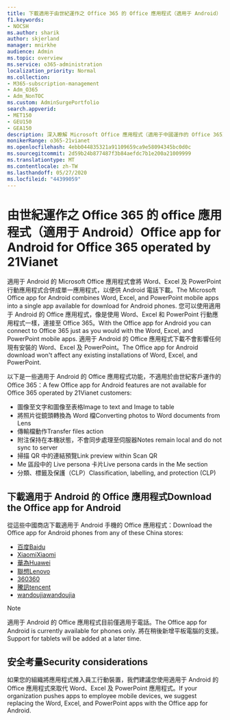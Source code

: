 ```yaml
---
title: 下載適用于由世紀運作之 Office 365 的 Office 應用程式（適用于 Android）
f1.keywords:
- NOCSH
ms.author: sharik
author: skjerland
manager: mnirkhe
audience: Admin
ms.topic: overview
ms.service: o365-administration
localization_priority: Normal
ms.collection:
- M365-subscription-management
- Adm_O365
- Adm_NonTOC
ms.custom: AdminSurgePortfolio
search.appverid:
- MET150
- GEU150
- GEA150
description: 深入瞭解 Microsoft Office 應用程式（適用于中國運作的 Office 365），以及如何在中國為客戶下載。
monikerRange: o365-21vianet
ms.openlocfilehash: 4ebb044835321a91109659ca9e58094345bc0d0c
ms.sourcegitcommit: 2d59b24b877487f3b84aefdc7b1e200a21009999
ms.translationtype: MT
ms.contentlocale: zh-TW
ms.lasthandoff: 05/27/2020
ms.locfileid: "44399059"
---
```

# <a name="office-app-for-android-for-office-365-operated-by-21vianet"></a><span data-ttu-id="c95be-103">由世紀運作之 Office 365 的 office 應用程式（適用于 Android）</span><span class="sxs-lookup"><span data-stu-id="c95be-103">Office app for Android for Office 365 operated by 21Vianet</span></span>

<span data-ttu-id="c95be-104">適用于 Android 的 Microsoft Office 應用程式會將 Word、Excel 及 PowerPoint 行動應用程式合併成單一應用程式，以便供 Android 電話下載。</span><span class="sxs-lookup"><span data-stu-id="c95be-104">The Microsoft Office app for Android combines Word, Excel, and PowerPoint mobile apps into a single app available for download for Android phones.</span></span> <span data-ttu-id="c95be-105">您可以使用適用于 Android 的 Office 應用程式，像是使用 Word、Excel 和 PowerPoint 行動應用程式一樣，連接至 Office 365。</span><span class="sxs-lookup"><span data-stu-id="c95be-105">With the Office app for Android you can connect to Office 365 just as you would with the Word, Excel, and PowerPoint mobile apps.</span></span> <span data-ttu-id="c95be-106">適用于 Android 的 Office 應用程式下載不會影響任何現有安裝的 Word、Excel 及 PowerPoint。</span><span class="sxs-lookup"><span data-stu-id="c95be-106">The Office app for Android download won't affect any existing installations of Word, Excel, and PowerPoint.</span></span>

<span data-ttu-id="c95be-107">以下是一些適用于 Android 的 Office 應用程式功能，不適用於由世紀客戶運作的 Office 365：</span><span class="sxs-lookup"><span data-stu-id="c95be-107">A few Office app for Android features are not available for Office 365 operated by 21Vianet customers:</span></span>

- <span data-ttu-id="c95be-108">圖像至文字和圖像至表格</span><span class="sxs-lookup"><span data-stu-id="c95be-108">Image to text and Image to table</span></span> 
- <span data-ttu-id="c95be-109">將照片從鏡頭轉換為 Word 檔</span><span class="sxs-lookup"><span data-stu-id="c95be-109">Converting photos to Word documents from Lens</span></span> 
- <span data-ttu-id="c95be-110">傳輸檔動作</span><span class="sxs-lookup"><span data-stu-id="c95be-110">Transfer files action</span></span> 
- <span data-ttu-id="c95be-111">附注保持在本機狀態，不會同步處理至伺服器</span><span class="sxs-lookup"><span data-stu-id="c95be-111">Notes remain local and do not sync to server</span></span>
- <span data-ttu-id="c95be-112">掃描 QR 中的連結預覽</span><span class="sxs-lookup"><span data-stu-id="c95be-112">Link preview within Scan QR</span></span>
- <span data-ttu-id="c95be-113">Me 區段中的 Live persona 卡片</span><span class="sxs-lookup"><span data-stu-id="c95be-113">Live persona cards in the Me section</span></span>
- <span data-ttu-id="c95be-114">分類、標籤及保護（CLP）</span><span class="sxs-lookup"><span data-stu-id="c95be-114">Classification, labelling, and protection (CLP)</span></span>


## <a name="download-the-office-app-for-android"></a><span data-ttu-id="c95be-115">下載適用于 Android 的 Office 應用程式</span><span class="sxs-lookup"><span data-stu-id="c95be-115">Download the Office app for Android</span></span>

<span data-ttu-id="c95be-116">從這些中國商店下載適用于 Android 手機的 Office 應用程式：</span><span class="sxs-lookup"><span data-stu-id="c95be-116">Download the Office app for Android phones from any of these China stores:</span></span>
- [<span data-ttu-id="c95be-117">百度</span><span class="sxs-lookup"><span data-stu-id="c95be-117">Baidu</span></span>](https://shouji.baidu.com/software/26842919.html)
- [<span data-ttu-id="c95be-118">Xiaomi</span><span class="sxs-lookup"><span data-stu-id="c95be-118">Xiaomi</span></span>](http://app.mi.com/details?id=com.microsoft.office.officehub&ref=search)
- [<span data-ttu-id="c95be-119">華為</span><span class="sxs-lookup"><span data-stu-id="c95be-119">Huawei</span></span>](https://appstore.huawei.com/app/C10888510)
- [<span data-ttu-id="c95be-120">聯想</span><span class="sxs-lookup"><span data-stu-id="c95be-120">Lenovo</span></span>](https://www.lenovomm.com/appdetail/com.microsoft.office.officehub/43003745)
- [<span data-ttu-id="c95be-121">360</span><span class="sxs-lookup"><span data-stu-id="c95be-121">360</span></span>](http://zhushou.360.cn/detail/index/soft_id/708682?recrefer=SE_D_office%20mobile)
- [<span data-ttu-id="c95be-122">騰訊</span><span class="sxs-lookup"><span data-stu-id="c95be-122">tencent</span></span>](https://sj.qq.com/myapp/detail.htm?apkName=com.microsoft.office.officehub)
- [<span data-ttu-id="c95be-123">wandoujia</span><span class="sxs-lookup"><span data-stu-id="c95be-123">wandoujia</span></span>](https://www.wandoujia.com/apps/1502895)

> [!NOTE]
> <span data-ttu-id="c95be-124">適用于 Android 的 Office 應用程式目前僅適用于電話。</span><span class="sxs-lookup"><span data-stu-id="c95be-124">The Office app for Android is currently available for phones only.</span></span> <span data-ttu-id="c95be-125">將在稍後新增平板電腦的支援。</span><span class="sxs-lookup"><span data-stu-id="c95be-125">Support for tablets will be added at a later time.</span></span> 


## <a name="security-considerations"></a><span data-ttu-id="c95be-126">安全考量</span><span class="sxs-lookup"><span data-stu-id="c95be-126">Security considerations</span></span>

<span data-ttu-id="c95be-127">如果您的組織將應用程式推入員工行動裝置，我們建議您使用適用于 Android 的 Office 應用程式來取代 Word、Excel 及 PowerPoint 應用程式。</span><span class="sxs-lookup"><span data-stu-id="c95be-127">If your organization pushes apps to employee mobile devices, we suggest replacing the Word, Excel, and PowerPoint apps with the Office app for Android.</span></span>  



